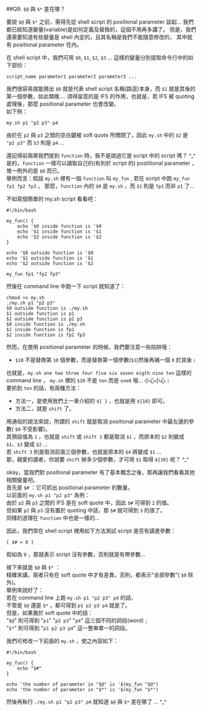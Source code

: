 ##Q9. `$@` 與 `$*` 差在哪？

要說 `$@` 與 `$*` 之前，需得先從 shell script 的 positional parameter 談起...
我們都已經知道變量(variable)是如何定義及替換的，這個不用再多講了。
但是，我們還需要知道有些變量是 shell 內定的，且其名稱是我們不能隨意修改的，
其中就有 positional parameter 在內。

在 shell script 中，我們可用 `$0`, `$1`, `$2`, `$3` ... 這樣的變量分別提取命令行中的如下部份：

    script_name parameter1 parameter2 parameter3 ...

我們很容易就能猜出 `$0` 就是代表 shell script 名稱(路逕)本身，而 `$1` 就是其後的第一個參數，如此類推....
須得留意的是 IFS 的作用，也就是，若 IFS 被 quoting 處理後，那麼 positional parameter 也會改變。  
如下例：

    my.sh p1 "p2 p3" p4

由於在 `p2` 與 `p3` 之間的空白鍵被 soft quote 所關閉了，因此 `my.sh` 中的 `$2` 是 `"p2 p3"` 而 `$3` 則是 `p4` ...

還記得前兩章我們提到 `function` 時，我不是說過它是 script 中的 script 嗎？  ^_^  
是的，`function` 一樣可以讀取自己的(有別於 script 的) postitional parameter ，惟一例外的是 `$0` 而已。  
舉例而言：假設 `my.sh` 裡有一個 `function` 叫 `my_fun` , 若在 script 中跑 `my_fun fp1 fp2 fp3` ，
那麼，`function` 內的 `$0` 是 `my.sh` ，而 `$1` 則是 `fp1` 而非 `p1` 了...

不如寫個簡單的 my.sh script  看看吧：

    #!/bin/bash

    my_fun() {
        echo '$0 inside function is '$0
        echo '$1 inside function is '$1
        echo '$2 inside function is '$2
    }

    echo '$0 outside function is '$0
    echo '$1 outside function is '$1
    echo '$2 outside function is '$2

    my_fun fp1 "fp2 fp3"

然後在 command line 中跑一下 script 就知道了：

    chmod +x my.sh
    ./my.sh p1 "p2 p3"
    $0 outside function is ./my.sh
    $1 outside function is p1
    $2 outside function is p2 p3
    $0 inside function is ./my.sh
    $1 inside function is fp1
    $2 inside function is fp2 fp3

然而，在使用 positional parameter 的時候，我們要注意一些陷阱哦：

* `$10` 不是替換第 `10` 個參數，而是替換第一個參數(`$1`)然後再補一個 `0` 於其後﹗

也就是，`my.sh one two three four five six seven eigth nine ten` 這樣的 command line ，
`my.sh` 裡的 `$10` 不是 `ten` 而是 `one0` 哦... 小心小心﹗  
要抓到 `ten` 的話，有兩種方法：

* 方法一，是使用我們上一章介紹的 `${ }` ，也就是用 `${10}` 即可。
* 方法二，就是 `shift` 了。

用通俗的說法來說，所謂的 `shift` 就是取消 positional parameter 中最左邊的參數( `$0` 不受影響)。  
其預設值為 `1` ，也就是 `shift` 或 `shift 1`  都是取消 `$1` ，而原本的 `$2` 則變成 `$1`、`$3` 變成 `$2` ...  
若 `shift 3` 則是取消前面三個參數，也就是原本的 `$4` 將變成 `$1` ...  
那，親愛的讀者，你說要 `shift` 掉多少個參數，才可用 `$1` 取得 `${10}` 呢？ ^_^  

okay，當我們對 positional parameter 有了基本概念之後，那再讓我們看看其他相關變量吧。  
首先是 `$#` ：它可抓出 positional parameter 的數量。  
以前面的 `my.sh p1 "p2 p3"` 為例：    
由於 `p2` 與 `p3` 之間的 IFS 是在 soft quote 中，因此 `$#` 可得到 `2` 的值。  
但如果 `p2` 與 `p3` 沒有置於 quoting 中話，那 `$#` 就可得到 `3` 的值了。  
同樣的道理在 `function` 中也是一樣的...  

因此，我們常在 shell script 裡用如下方法測試 script 是否有讀進參數：

    [ $# = 0 ]

假如為 `0` ，那就表示 script 沒有參數，否則就是有帶參數...

接下來就是 `$@` 與 `$*` ：  
精確來講，兩者只有在 soft quote 中才有差異，否則，都表示"全部參數"( `$0` 除外)。  
舉例來說好了：  
若在 command line 上跑 `my.sh p1 "p2 p3" p4` 的話，  
不管是 `$@` 還是 `$*` ，都可得到 `p1 p2 p3 p4` 就是了。  
但是，如果置於 soft quote 中的話：  
"`$@`" 則可得到 "`p1`" "`p2 p3`" "`p4`" 這三個不同的詞段(word)﹔  
"`$*`" 則可得到 "`p1 p2 p3 p4`" 這一整串單一的詞段。  

我們可修改一下前面的 `my.sh` ，使之內容如下：

    #!/bin/bash

    my_fun() {
        echo "$#"
    }

    echo 'the number of parameter in "$@" is '$(my_fun "$@")
    echo 'the number of parameter in "$*" is '$(my_fun "$*")

然後再執行 `./my.sh p1 "p2 p3" p4` 就知道 `$@` 與 `$*` 差在哪了 ...    ^_^